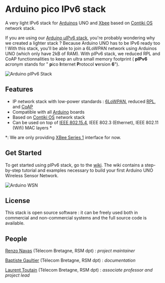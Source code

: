 Arduino pico IPv6 stack
=======================

A very light IPv6 stack for [Arduinos](http://www.arduino.cc/) UNO and [Xbee](http://www.digi.com/en/products/wireless/point-multipoint/xbee-series1-module) 
based on [Contiki OS](http://www.contiki-os.org/) network stack.

If you are using our [Arduino µIPv6 stack](https://github.com/telecombretagne/Arduino-IPv6Stack/), you're
probably wondering why we created a lighter stack ?
Because Arduino UNO has to be IPv6 ready too ! With this stack, you'll be able to join a 6LoWPAN network using
Arduinos UNO (which only have 2kB of RAM).
With pIPv6 stack, we reduced RPL and CoAP functionnalities to keep an ultra small memory footprint ( **pIPv6** acronym
stands for " **p**ico **I**nternet **P**rotocol **v**ersion **6**").


![Arduino pIPv6 Stack](http://departements.telecom-bretagne.eu/data/rsm/pIPv6%20stack%20diagram.png)


Features
--------

* IP network stack with low-power standards : [6LoWPAN](http://datatracker.ietf.org/wg/6lowpan/charter/), reduced [RPL](http://tools.ietf.org/html/rfc6550), and [CoAP](http://datatracker.ietf.org/doc/draft-ietf-core-coap/)
* Compatible with all [Arduino](http://arduino.cc/en/Main/Products) boards 
* Based on [Contiki OS](http://www.contiki-os.org/) network stack
* Can be used on top of [IEEE 802.15.4](http://www.digi.com/products/wireless-wired-embedded-solutions/zigbee-rf-modules/point-multipoint-rfmodules/xbee-series1-module), IEEE 802.3 (Ethernet), IEEE 802.11 (Wifi) MAC layers *

*: We are only providing [XBee Series 1](http://www.digi.com/products/wireless-wired-embedded-solutions/zigbee-rf-modules/point-multipoint-rfmodules/xbee-series1-module) interface for now.

Get Started
-----------

To get started using pIPv6 stack, go to the [wiki](https://github.com/telecombretagne/Arduino-pIPv6Stack/wiki). The wiki
contains a step-by-step tutorial and examples necessary to build your first Arduino UNO Wireless Sensor Network.

![Arduino WSN](http://departements.telecom-bretagne.eu/data/rsm/heterogeneous%20wsn%20arch.png)


License
-------
 
This stack is open source software : it can be freely used both in commercial and non-commercial systems and the full source code is available.


People
-------
[Renzo Navas](renzo.navas@telecom-bretagne.eu) (Télecom Bretagne, RSM dpt) : *project maintainer*

[Baptiste Gaultier](baptiste.gaultier@telecom-bretagne.eu) (Télecom Bretagne, RSM dpt) : *documentation*

[Laurent Toutain](Laurent.Toutain@telecom-bretagne.eu) (Télecom Bretagne, RSM dpt) : *associate professor and project lead*
